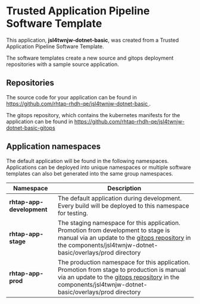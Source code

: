 # Trusted Application Pipeline Software Template

This application, **jsl4twnjw-dotnet-basic**, was created from a Trusted Application Pipeline Software Template.

The software templates create a new source and gitops deployment repositories with a sample source application. 

## Repositories

The source code for your application can be found in [https://github.com/rhtap-rhdh-qe/jsl4twnjw-dotnet-basic ](https://github.com/rhtap-rhdh-qe/jsl4twnjw-dotnet-basic ).
 
The gitops repository, which contains the kubernetes manifests for the application can be found in 
[https://github.com/rhtap-rhdh-qe/jsl4twnjw-dotnet-basic-gitops ](https://github.com/rhtap-rhdh-qe/jsl4twnjw-dotnet-basic-gitops ) 

## Application namespaces 

The default application will be found in the following namespaces. Applications can be deployed into unique namespaces or multiple software templates can also bet generated into the same group namespaces.  

|  Namespace   |  Description   |  
| -------- | -------- |   
| **rhtap-app-development** | The default application during development. Every build will be deployed to this namespace for testing. | 
| **rhtap-app-stage** | The staging namespace for this application. Promotion from development to stage is manual via an update to the [gitops repository](https://github.com/rhtap-rhdh-qe/jsl4twnjw-dotnet-basic-gitops ) in the components/jsl4twnjw-dotnet-basic/overlays/prod directory |  
| **rhtap-app-prod** | The production namespace for this application. Promotion from stage to production is manual via an update to the [gitops repository](https://github.com/rhtap-rhdh-qe/jsl4twnjw-dotnet-basic-gitops ) in the components/jsl4twnjw-dotnet-basic/overlays/prod directory | 